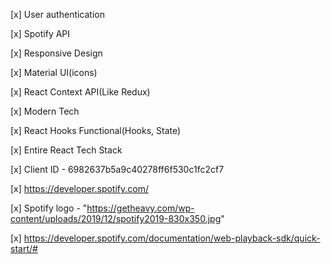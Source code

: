 [x] User authentication 

[x] Spotify API 

[x] Responsive Design

[x] Material UI(icons)

[x] React Context API(Like Redux)

[x] Modern Tech

[x] React Hooks Functional(Hooks, State)

[x] Entire React Tech Stack

[x] Client ID  - 6982637b5a9c40278ff6f530c1fc2cf7

[x] https://developer.spotify.com/ 

[x] Spotify logo - "https://getheavy.com/wp-content/uploads/2019/12/spotify2019-830x350.jpg"

[x] https://developer.spotify.com/documentation/web-playback-sdk/quick-start/#